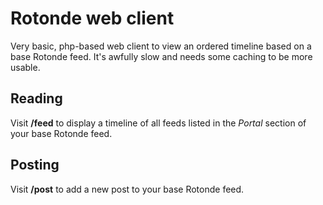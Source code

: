 # Rotonde web client
Very basic, php-based web client to view an ordered timeline based on a base Rotonde feed. It's awfully slow and needs some caching to be more usable.

## Reading
Visit **/feed** to display a timeline of all feeds listed in the *Portal* section of your base Rotonde feed.

## Posting
Visit **/post** to add a new post to your base Rotonde feed.
